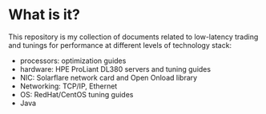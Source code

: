 # What is it?
This repository is my collection of documents related to low-latency trading and tunings for performance at different levels of technology stack:
* processors: optimization guides
* hardware: HPE ProLiant DL380 servers and tuning guides
* NIC: Solarflare network card and Open Onload library
* Networking: TCP/IP, Ethernet
* OS: RedHat/CentOS tuning guides
* Java